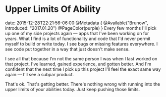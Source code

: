 # Upper Limits Of Ability
date: 2015-12-28T22:21:56-06:00
@Metadata {
  @Available("Brunow", introduced: "2017.01.20")
  @PageColor(purple)
}
Every few months I'll pick up one of my side projects again &mdash; apps that I've been working on for years. What I find is a lot of functionality and code that I'd never permit myself to build or write today. I see bugs or missing features everywhere. I see code put together in a way that just doesn't make sense.

I see all that because I'm not the same person I was when I last worked on that project. I've learned, gained experience, and gotten better. And I'm confident that the next time I pick up this project I'll feel the exact same way again &mdash; I'll see a subpar product.

That's ok. That's getting better. There's nothing wrong with running into the upper limits of your abilities today. Just keep pushing those limits.
